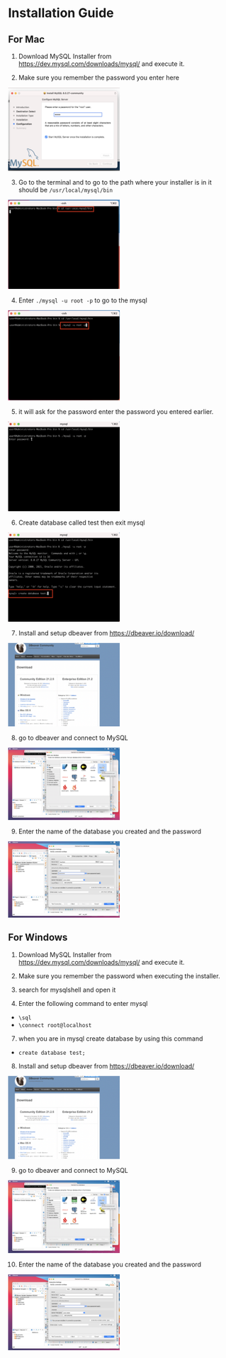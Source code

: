 # Installation Guide 

## For Mac

1. Download MySQL Installer from https://dev.mysql.com/downloads/mysql/ and execute it.


2. Make sure you remember the password you enter here


<img src="step2.png" width=50%/>

3. Go to the terminal and to go to the path where your installer is in it should be `/usr/local/mysql/bin`


<img src="step3.png" width=50%/>

4. Enter `./mysql -u root -p` to go to the mysql  

<img src="step4.png" width=50%/>

5. it will ask for the password enter the password you entered earlier.  


<img src="step5.png" width=50%/>

6. Create database called test then exit mysql  

<img src="step6.png" width=50%/>

7. Install and setup dbeaver from https://dbeaver.io/download/

<img src="Step1.png" width=50%/>

8. go to dbeaver and connect to MySQL 


<img src="step7.png" width=50%/>

9. Enter the name of the database you created and the password 

<img src="step8.png" width=50%/>





## For Windows 

1. Download MySQL Installer from https://dev.mysql.com/downloads/mysql/ and execute it.


2. Make sure you remember the password when executing the installer.


5. search for mysqlshell and open it 



6. Enter the following command to enter mysql 

- `\sql`
- `\connect root@localhost`

7. when you are in mysql create database by using this command 

- `create database test;`

8. Install and setup dbeaver from https://dbeaver.io/download/

<img src="Step1.png" width=50%/>

9. go to dbeaver and connect to MySQL 


<img src="step7.png" width=50%/>

10. Enter the name of the database you created and the password 


<img src="step8.png" width=50%/>


